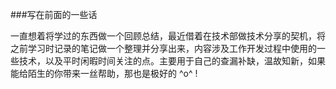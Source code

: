 ###写在前面的一些话

   一直想着将学过的东西做一个回顾总结，最近借着在技术部做技术分享的契机，将之前学习时记录的笔记做一个整理并分享出来，内容涉及工作开发过程中使用的一些技术，以及平时闲暇时间关注的点。主要用于自己的查漏补缺，温故知新，如果能给陌生的你带来一丝帮助，那也是极好的 ^o^ !